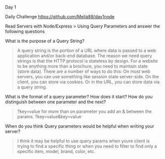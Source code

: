 Day 1

Daily Challenge https://github.com/Melia88/day1node

Read Servers with Node/Express > Using Query Parameters and answer the following questions

What is the purpose of a Query String?
>A query string is the portion of a URL where data is passed to a web application and/or back-end database. The reason we need query strings is that the HTTP protocol is stateless by design. For a website to be anything more than a brochure, you need to maintain state (store data). There are a number of ways to do this: On most web servers, you can use something like session state server-side. On the client, you can store via cookies. Or in the URL, you can store data via a query string.

What is the format of a query parameter? How does it start? How do you distinguish between one parameter and the next?
>  ?key=value for more than on parameter you add an & between the params. ?key=value&key=value

When do you think Query parameters would be helpful when writing your server?
> I think it may be helpful to use query params when youre client is trying to find a specific thing or when you need to filter to find only a specific item, model, brand, color, etc. 